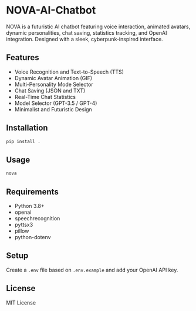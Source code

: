 # NOVA-AI-Chatbot

NOVA is a futuristic AI chatbot featuring voice interaction, animated avatars, dynamic personalities, chat saving, statistics tracking, and OpenAI integration. Designed with a sleek, cyberpunk-inspired interface.

## Features
- Voice Recognition and Text-to-Speech (TTS)
- Dynamic Avatar Animation (GIF)
- Multi-Personality Mode Selector
- Chat Saving (JSON and TXT)
- Real-Time Chat Statistics
- Model Selector (GPT-3.5 / GPT-4)
- Minimalist and Futuristic Design

## Installation
```bash
pip install .
```

## Usage
```bash
nova
```

## Requirements
- Python 3.8+
- openai
- speechrecognition
- pyttsx3
- pillow
- python-dotenv

## Setup
Create a `.env` file based on `.env.example` and add your OpenAI API key.

## License
MIT License
